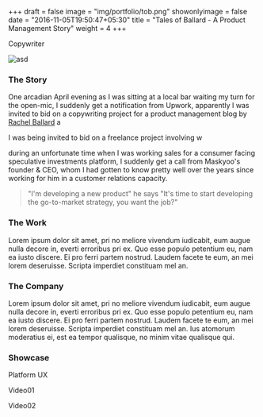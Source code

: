 +++
draft = false
image = "img/portfolio/tob.png"
showonlyimage = false
date = "2016-11-05T19:50:47+05:30"
title = "Tales of Ballard - A Product Management Story"
weight = 4
+++

Copywriter
<!--more-->

![asd](/img/portfolio/maskyoo2.png)

### The Story
One arcadian April evening as I was sitting at a local bar waiting my turn for the open-mic, I suddenly get a notification from Upwork, apparently I was invited to bid on a copywriting project for a product management blog by [Rachel Ballard](https://www.linkedin.com/in/rachel-ballard-9957224/) a 

I was being invited to bid on a freelance project involving w

during an unfortunate time when I was working sales for a consumer facing speculative investments platform, I suddenly get a call from Maskyoo's founder & CEO, whom I had gotten to know pretty well over the years since working for him in a customer relations capacity.

> "I'm developing a new product" he says "It's time to start developing the go-to-market strategy, you want the job?"

### The Work
Lorem ipsum dolor sit amet, pri no meliore vivendum iudicabit, eum augue nulla decore in, everti erroribus pri ex. Quo esse populo petentium eu, nam ea iusto discere. Ei pro ferri partem nostrud. Laudem facete te eum, an mei lorem deseruisse. Scripta imperdiet constituam mel an.

### The Company
Lorem ipsum dolor sit amet, pri no meliore vivendum iudicabit, eum augue nulla decore in, everti erroribus pri ex. Quo esse populo petentium eu, nam ea iusto discere. Ei pro ferri partem nostrud. Laudem facete te eum, an mei lorem deseruisse. Scripta imperdiet constituam mel an. Ius atomorum moderatius ei, est ea tempor qualisque, no minim vitae qualisque qui.

### Showcase

Platform UX

Video01

Video02
